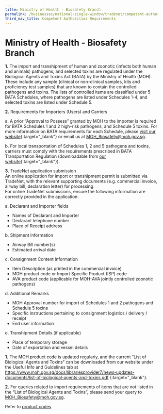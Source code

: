```yaml
---
title: Ministry of Health - Biosafety Branch
permalink: /businesses/national-single-window/tradenet/competent-authorities-requirements/ministry-of-health---biosafety-branch
third_nav_title: Competent Authorities Requirements
---
```



# Ministry of Health - Biosafety Branch

**1.**  The import and transhipment of human and zoonotic (infects both human and animals) pathogens, and selected toxins are regulated under the Biological Agents and Toxins Act (BATA) by the Ministry of Health (MOH). These include any sample (clinical or non-clinical samples, kits and proficiency test samples) that are known to contain the controlled pathogens and toxins. The lists of controlled items are classified under 5 BATA Schedules, where pathogens are listed under Schedules 1-4, and selected toxins are listed under Schedule 5.

**2.**  Requirements for Importers (Users) and Carriers

  a. A prior “Approval to Possess” granted by MOH to the importer is required for BATA Schedules 1 and 2 high-risk pathogens, and Schedule 5 toxins. For more information on BATA requirements for each Schedule, please  [visit our website](https://www.moh.gov.sg/biosafety){:target="_blank"} or email us at  MOH_Biosafety@moh.gov.sg.

  b. For local transportation of Schedules 1, 2 and 5 pathogens and toxins, carriers must comply with the requirements prescribed in BATA Transportation Regulation (downloadable from  [our website](https://www.moh.gov.sg/biosafety/about-bata){:target="_blank"}).

**3.**  TradeNet application submission  
    An online application for import or transhipment permit is submitted via TradeNet, with the relevant supporting documents (e.g. commercial invoice, airway bill, declaration letter) for processing.  
    For online TradeNet submissions, ensure the following information are correctly provided in the application:

a. Declarant and Importer fields

-   Names of Declarant and Importer
-   Declarant telephone number
-   Place of Receipt address

b. Shipment Information

-   Airway Bill number(s)
-   Estimated arrival date

c. Consignment Content Information

-   Item Description (as printed in the commercial invoice)
-   MOH product code or Import Specific Product (ISP) code
-   AVA product code (applicable for MOH-AVA jointly controlled zoonotic pathogens)

d. Additional Remarks

-   MOH Approval number for import of Schedules 1 and 2 pathogens and Schedule 5 toxins
-   Specific instructions pertaining to consignment logistics / delivery / receipt
-   End user information

e. Transhipment Details (if applicable)

-   Place of temporary storage
-   Date of exportation and vessel details

**1.**  The MOH product code is updated regularly, and the current “List of Biological Agents and Toxins” can be downloaded from our website under the Useful Info and Guidelines tab at  https://www.moh.gov.sg/docs/librariesprovider7/news-updates-documents/list-of-biological-agents-and-toxins.pdf {:target="_blank"}.

**2.**  For queries related to import requirements of items that are not listed in the “List of Biological Agents and Toxins”, please send your query to  MOH_Biosafety@moh.gov.sg.

Refer to  [product codes](https://www.moh.gov.sg/biosafety/newsupdate/newsdetail/index/updated%20Biological%20Agents%20and%20Toxins%20List)
